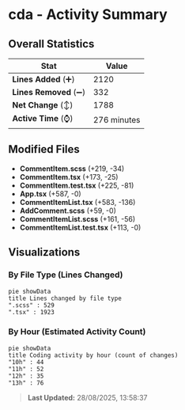 # cda - Activity Summary 

## Overall Statistics

| Stat                   | Value                                                             |
| ---------------------- | ----------------------------------------------------------------- |
| **Lines Added** (➕)   | 2120                                          |
| **Lines Removed** (➖) | 332                                        |
| **Net Change** (↕)    | 1788                |
| **Active Time** (⌚)   | 276 minutes |


## Modified Files
- **CommentItem.scss** (+219, -34)
- **CommentItem.tsx** (+173, -25)
- **CommentItem.test.tsx** (+225, -81)
- **App.tsx** (+587, -0)
- **CommentItemList.tsx** (+583, -136)
- **AddComment.scss** (+59, -0)
- **CommentItemList.scss** (+161, -56)
- **CommentItemList.test.tsx** (+113, -0)

## Visualizations

### By File Type (Lines Changed)

```mermaid
pie showData
title Lines changed by file type
".scss" : 529
".tsx" : 1923
```

### By Hour (Estimated Activity Count)

```mermaid
pie showData
title Coding activity by hour (count of changes)
"10h" : 44
"11h" : 52
"12h" : 35
"13h" : 76
```


> **Last Updated:** 28/08/2025, 13:58:37